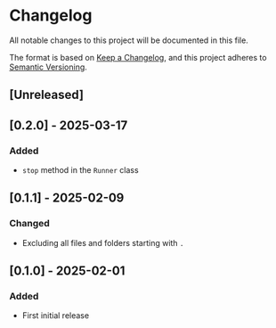 # Changelog

All notable changes to this project will be documented in this file.

The format is based on [Keep a Changelog](https://keepachangelog.com/en/1.1.0/),
and this project adheres to [Semantic Versioning](https://semver.org/spec/v2.0.0.html).

## [Unreleased]

## [0.2.0] - 2025-03-17

### Added

- `stop` method in the `Runner` class

## [0.1.1] - 2025-02-09

### Changed

- Excluding all files and folders starting with `.`

## [0.1.0] - 2025-02-01

### Added

- First initial release
